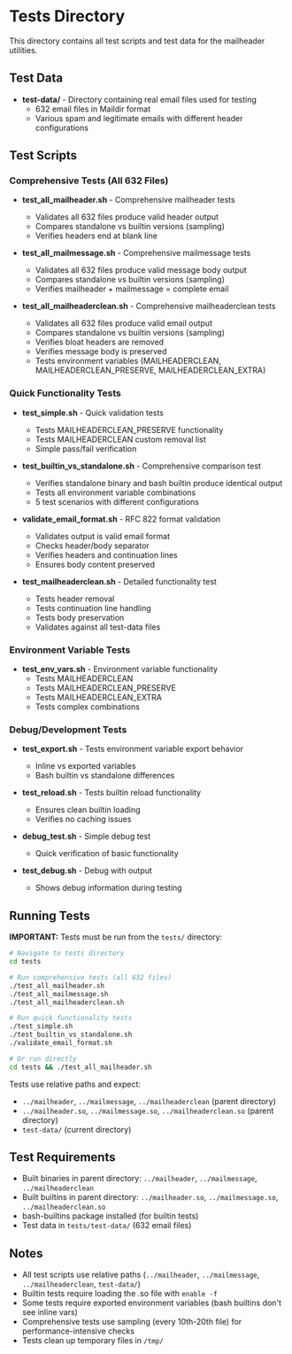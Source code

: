 # Tests Directory

This directory contains all test scripts and test data for the mailheader utilities.

## Test Data

- **test-data/** - Directory containing real email files used for testing
  - 632 email files in Maildir format
  - Various spam and legitimate emails with different header configurations

## Test Scripts

### Comprehensive Tests (All 632 Files)

- **test_all_mailheader.sh** - Comprehensive mailheader tests
  - Validates all 632 files produce valid header output
  - Compares standalone vs builtin versions (sampling)
  - Verifies headers end at blank line

- **test_all_mailmessage.sh** - Comprehensive mailmessage tests
  - Validates all 632 files produce valid message body output
  - Compares standalone vs builtin versions (sampling)
  - Verifies mailheader + mailmessage = complete email

- **test_all_mailheaderclean.sh** - Comprehensive mailheaderclean tests
  - Validates all 632 files produce valid email output
  - Compares standalone vs builtin versions (sampling)
  - Verifies bloat headers are removed
  - Verifies message body is preserved
  - Tests environment variables (MAILHEADERCLEAN, MAILHEADERCLEAN_PRESERVE, MAILHEADERCLEAN_EXTRA)

### Quick Functionality Tests

- **test_simple.sh** - Quick validation tests
  - Tests MAILHEADERCLEAN_PRESERVE functionality
  - Tests MAILHEADERCLEAN custom removal list
  - Simple pass/fail verification

- **test_builtin_vs_standalone.sh** - Comprehensive comparison test
  - Verifies standalone binary and bash builtin produce identical output
  - Tests all environment variable combinations
  - 5 test scenarios with different configurations

- **validate_email_format.sh** - RFC 822 format validation
  - Validates output is valid email format
  - Checks header/body separator
  - Verifies headers and continuation lines
  - Ensures body content preserved

- **test_mailheaderclean.sh** - Detailed functionality test
  - Tests header removal
  - Tests continuation line handling
  - Tests body preservation
  - Validates against all test-data files

### Environment Variable Tests

- **test_env_vars.sh** - Environment variable functionality
  - Tests MAILHEADERCLEAN
  - Tests MAILHEADERCLEAN_PRESERVE
  - Tests MAILHEADERCLEAN_EXTRA
  - Tests complex combinations

### Debug/Development Tests

- **test_export.sh** - Tests environment variable export behavior
  - Inline vs exported variables
  - Bash builtin vs standalone differences

- **test_reload.sh** - Tests builtin reload functionality
  - Ensures clean builtin loading
  - Verifies no caching issues

- **debug_test.sh** - Simple debug test
  - Quick verification of basic functionality

- **test_debug.sh** - Debug with output
  - Shows debug information during testing

## Running Tests

**IMPORTANT:** Tests must be run from the `tests/` directory:

```bash
# Navigate to tests directory
cd tests

# Run comprehensive tests (all 632 files)
./test_all_mailheader.sh
./test_all_mailmessage.sh
./test_all_mailheaderclean.sh

# Run quick functionality tests
./test_simple.sh
./test_builtin_vs_standalone.sh
./validate_email_format.sh

# Or run directly
cd tests && ./test_all_mailheader.sh
```

Tests use relative paths and expect:
- `../mailheader`, `../mailmessage`, `../mailheaderclean` (parent directory)
- `../mailheader.so`, `../mailmessage.so`, `../mailheaderclean.so` (parent directory)
- `test-data/` (current directory)

## Test Requirements

- Built binaries in parent directory: `../mailheader`, `../mailmessage`, `../mailheaderclean`
- Built builtins in parent directory: `../mailheader.so`, `../mailmessage.so`, `../mailheaderclean.so`
- bash-builtins package installed (for builtin tests)
- Test data in `tests/test-data/` (632 email files)

## Notes

- All test scripts use relative paths (`../mailheader`, `../mailmessage`, `../mailheaderclean`, `test-data/`)
- Builtin tests require loading the .so file with `enable -f`
- Some tests require exported environment variables (bash builtins don't see inline vars)
- Comprehensive tests use sampling (every 10th-20th file) for performance-intensive checks
- Tests clean up temporary files in `/tmp/`
